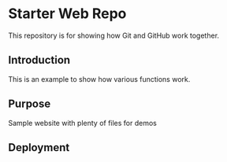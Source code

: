 # Starter Web Repo

This repository is for showing how Git and GitHub work together.

## Introduction 
This is an example to show how various functions work. 
## Purpose

Sample website with plenty of files for demos

## Deployment 